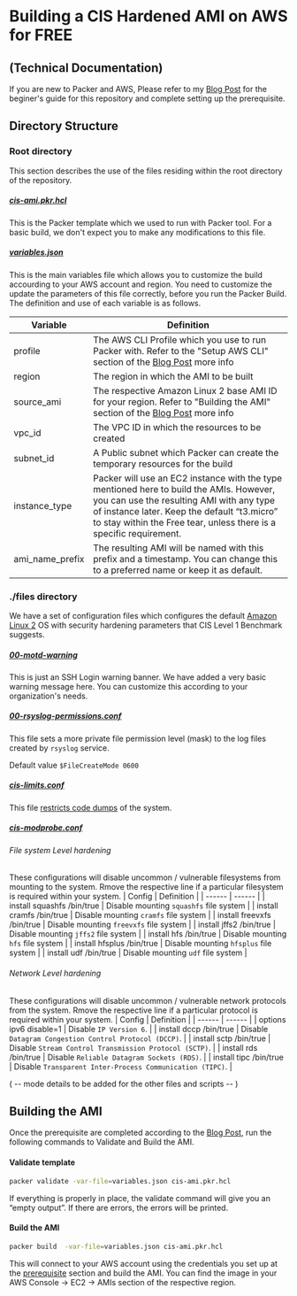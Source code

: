 # Building a CIS Hardened AMI on AWS for FREE
## (Technical Documentation)
If you are new to Packer and AWS, Please refer to my [Blog Post](https://medium.com/cloud-life/building-a-cis-hardened-ami-on-aws-for-free-87b482b52ccb) for the beginer's guide for this repository and complete setting up the prerequisite. 

## Directory Structure
### Root directory
This section describes the use of the files residing within the root directory of the repository.

##### [cis-ami.pkr.hcl](https://github.com/thilinaba/aws-cis-ami/blob/dev/cis-ami.pkr.hcl)
This is the Packer template which we used to run with Packer tool. For a basic build, we don't expect you to make any modifications to this file.

##### [variables.json](https://github.com/thilinaba/aws-cis-ami/blob/dev/variables.json)
This is the main variables file which allows you to customize the build accourding to your AWS account and region.  You need to customize the update the parameters of this file correctly, before you run the Packer Build. The definition and use of each variable is as follows.

| Variable | Definition |
| ------ | ------ |
| profile | The AWS CLI Profile which you use to run Packer with. Refer to the  "Setup AWS CLI" section of the [Blog Post](https://medium.com/cloud-life/building-a-cis-hardened-ami-on-aws-for-free-87b482b52ccb) more info  |
| region | The region in which the AMI to be built |
| source_ami | The respective Amazon Linux 2 base AMI ID for your region. Refer to "Building the AMI" section of the [Blog Post](https://medium.com/cloud-life/building-a-cis-hardened-ami-on-aws-for-free-87b482b52ccb) more info |
| vpc_id | The VPC ID in which the resources to be created |
| subnet_id | A Public subnet which Packer can create the temporary resources for the build |
| instance_type | Packer will use an EC2 instance with the type mentioned here to build the AMIs. However, you can use the resulting AMI with any type of instance later. Keep the default “t3.micro” to stay within the Free tear, unless there is a specific requirement. |
| ami_name_prefix | The resulting AMI will be named with this prefix and a timestamp. You can change this to a preferred name or keep it as default. |

### ./files directory
We have a set of configuration files which configures the default [Amazon Linux 2](https://aws.amazon.com/amazon-linux-2/) OS with security hardening parameters that CIS Level 1 Benchmark suggests.

##### [00-motd-warning](https://github.com/thilinaba/aws-cis-ami/blob/dev/files/00-motd-warning)

This is just an SSH Login warning banner. We have added a very basic warning message here. You can customize this according to your organization's needs.

##### [00-rsyslog-permissions.conf](https://github.com/thilinaba/aws-cis-ami/blob/dev/files/00-rsyslog-permissions.conf)

This file sets a more private file permission level (mask) to the log files created by `rsyslog` service.

Default value `$FileCreateMode 0600`


##### [cis-limits.conf](cis-limits.conf)
This file [restricts code dumps](https://secscan.acron.pl/centos7/1/5/1) of the system.


##### [cis-modprobe.conf](https://github.com/thilinaba/aws-cis-ami/blob/dev/files/cis-modprobe.conf)

###### File system Level hardening
These configurations will disable uncommon / vulnerable filesystems from mounting to the system. Rmove the respective line if a particular filesystem is required within your system.
| Config | Definition |
| ------ | ------ |
| install squashfs /bin/true | Disable mounting `squashfs` file system |
| install cramfs /bin/true | Disable mounting `cramfs` file system |
| install freevxfs /bin/true | Disable mounting `freevxfs` file system |
| install jffs2 /bin/true | Disable mounting `jffs2` file system |
| install hfs /bin/true | Disable mounting `hfs` file system |
| install hfsplus /bin/true | Disable mounting `hfsplus` file system |
| install udf /bin/true | Disable mounting `udf` file system |

###### Network Level hardening
These configurations will disable uncommon / vulnerable network protocols from the system. Rmove the respective line if a particular protocol is required within your system.
| Config | Definition |
| ------ | ------ |
| options ipv6 disable=1 | Disable `IP Version 6`. |
| install dccp /bin/true | Disable `Datagram Congestion Control Protocol (DCCP)`. |
| install sctp /bin/true | Disable `Stream Control Transmission Protocol (SCTP)`. |
| install rds /bin/true | Disable `Reliable Datagram Sockets (RDS)`. |
| install tipc /bin/true | Disable `Transparent Inter-Process Communication (TIPC)`. |

( --  mode details to be added for the other files and scripts -- )

## Building the AMI
Once the prerequisite are completed according to the [Blog Post](https://medium.com/cloud-life/building-a-cis-hardened-ami-on-aws-for-free-87b482b52ccb), run the following commands to Validate and Build the AMI.

#### Validate template
```sh 
packer validate -var-file=variables.json cis-ami.pkr.hcl
```
If everything is properly in place, the validate command will give you an “empty output”. If there are errors, the errors will be printed.

#### Build the AMI
```sh
packer build  -var-file=variables.json cis-ami.pkr.hcl
```

This will connect to your AWS account using the credentials you set up at the [prerequisite](https://medium.com/cloud-life/building-a-cis-hardened-ami-on-aws-for-free-87b482b52ccb) section and build the AMI. You can find the image in your AWS Console -> EC2 -> AMIs section of the respective region.
